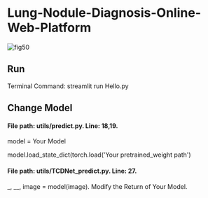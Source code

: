 # **Lung-Nodule-Diagnosis-Online-Web-Platform**
![fig50](https://github.com/dhhdy/Lung-Nodule-Diagnosis-Online-Web-Platform/assets/122719285/880063a8-788e-4de5-b921-744e4036e39c)

## **Run**
Terminal Command: streamlit run Hello.py

## **Change Model**
#### File path: utils/predict.py. Line: 18,19.


model = Your Model

model.load_state_dict(torch.load('Your pretrained_weight path')


#### File path: utils/TCDNet_predict.py. Line: 27.

_, __, image = model(image). Modify the Return of Your Model.


